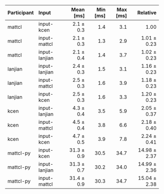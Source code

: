 | Participant | Input | Mean [ms] | Min [ms] | Max [ms] | Relative |
|:---|:---|---:|---:|---:|---:|
| mattcl | input-kcen | 2.1 ± 0.3 | 1.4 | 3.1 | 1.00 |
| mattcl | input-mattcl | 2.1 ± 0.3 | 1.3 | 2.9 | 1.01 ± 0.23 |
| mattcl | input-lanjian | 2.1 ± 0.4 | 1.4 | 3.7 | 1.02 ± 0.23 |
| lanjian | input-lanjian | 2.4 ± 0.3 | 1.5 | 3.1 | 1.16 ± 0.23 |
| lanjian | input-mattcl | 2.5 ± 0.3 | 1.6 | 3.9 | 1.18 ± 0.23 |
| lanjian | input-kcen | 2.5 ± 0.3 | 1.6 | 3.3 | 1.20 ± 0.23 |
| kcen | input-lanjian | 4.3 ± 0.4 | 3.5 | 5.9 | 2.05 ± 0.37 |
| kcen | input-mattcl | 4.5 ± 0.4 | 3.8 | 6.6 | 2.18 ± 0.40 |
| kcen | input-kcen | 4.7 ± 0.5 | 3.9 | 7.8 | 2.24 ± 0.41 |
| mattcl-py | input-kcen | 31.3 ± 0.9 | 30.5 | 34.7 | 14.98 ± 2.37 |
| mattcl-py | input-lanjian | 31.3 ± 0.7 | 30.2 | 34.0 | 14.99 ± 2.36 |
| mattcl-py | input-mattcl | 31.4 ± 0.9 | 30.3 | 34.7 | 15.04 ± 2.38 |
